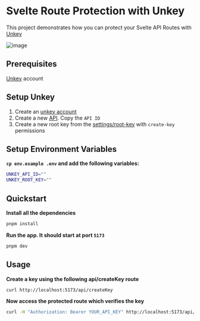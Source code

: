 # Svelte Route Protection with Unkey

This project demonstrates how you can protect your Svelte API Routes with [Unkey](https://app.unkey.com/)

![image](https://github.com/user-attachments/assets/87b99876-b066-4c23-993e-c4787c356e9b)


## Prerequisites

[Unkey](https://app.unkey.com/) account


## Setup Unkey

1. Create an [unkey account](http://app.unkey.com/)
2. Create a new [API](https://app.unkey.com/apis). Copy the `API ID`
3. Create a new root key from the [settings/root-key](https://app.unkey.com/settings/root-keys/) with `create-key` permissions

## Setup Environment Variables 

**`cp env.example .env` and add the following variables:**

```bash
UNKEY_API_ID=""
UNKEY_ROOT_KEY=""
```

## Quickstart

**Install all the dependencies**

```bash
pnpm install
```

**Run the app. It should start at port `5173`**

```bash
pnpm dev
```

## Usage

**Create a key using the following api/createKey route**

```bash
curl http://localhost:5173/api/createKey
```

**Now access the protected route which verifies the key**

```bash
curl -H "Authorization: Bearer YOUR_API_KEY" http://localhost:5173/api/protected
```